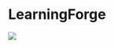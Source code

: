 # LearningForge
![](http://htmlpreview.github.io/?https://goulixiaoji.github.io/LearningForge/index.html)

